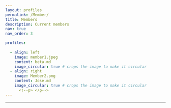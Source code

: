 ```yaml
---
layout: profiles
permalink: /Member/
title: Members
description: Current members
nav: true
nav_order: 3

profiles:
 
  - align: left
    image: member1.jpeg
    content: beta.md
    image_circular: true # crops the image to make it circular
  - align: right
    image: Member2.png
    content: Jose.md
    image_circular: true # crops the image to make it circular
      <!--p> </p-->
---
```

---


